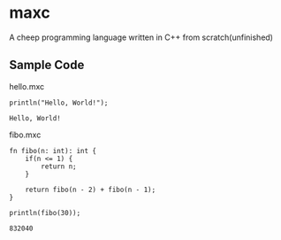 # maxc

A cheep programming language written in C++ from scratch(unfinished)

## Sample Code

hello.mxc
```
println("Hello, World!");
```
```
Hello, World!
```


fibo.mxc
```
fn fibo(n: int): int {
    if(n <= 1) {
        return n;
    }

    return fibo(n - 2) + fibo(n - 1);
}

println(fibo(30));
```
```
832040
```
